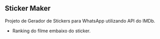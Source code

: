 ## Sticker Maker

Projeto de Gerador de Stickers para WhatsApp utilizando API do IMDb.

- Ranking do filme embaixo do sticker.
